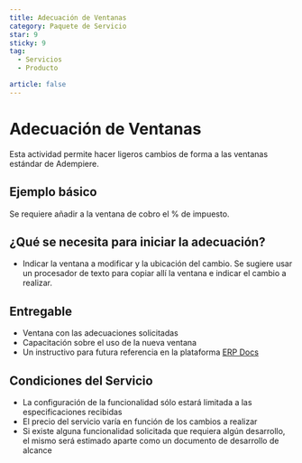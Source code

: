 ```yaml
---
title: Adecuación de Ventanas
category: Paquete de Servicio
star: 9
sticky: 9
tag:
  - Servicios
  - Producto

article: false
---
```

# Adecuación de Ventanas

Esta actividad permite hacer ligeros cambios de forma a las ventanas estándar de Adempiere.

## Ejemplo básico

Se requiere añadir a la ventana de cobro el % de impuesto.

## ¿Qué se necesita para iniciar la adecuación?

- Indicar la ventana a modificar y la ubicación del cambio. Se sugiere usar un procesador de texto para copiar allí la ventana e indicar el cambio a realizar.

## Entregable

- Ventana con las adecuaciones solicitadas
- Capacitación sobre el uso de la nueva ventana
- Un instructivo para futura referencia en la plataforma [ERP Docs](https://ayuda.solopapp.com/)

## Condiciones del Servicio

- La configuración de la funcionalidad sólo estará limitada a las especificaciones recibidas
- El precio del servicio varía en función de los cambios a realizar
- Si existe alguna funcionalidad solicitada que requiera algún desarrollo, el mismo será estimado aparte como un documento de desarrollo de alcance
